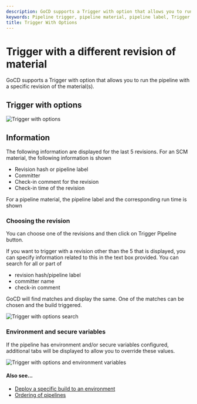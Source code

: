 ```yaml
---
description: GoCD supports a Trigger with option that allows you to run the pipeline with a specific revision of the material(s).
keywords: Pipeline trigger, pipeline material, pipeline label, Trigger with options
title: Trigger With Options
---
```


# Trigger with a different revision of material

GoCD supports a Trigger with option that allows you to run the pipeline with a specific revision of the material(s).

## Trigger with options

![Trigger with options](../images/trigger_with_options.png)

## Information

The following information are displayed for the last 5 revisions. For an SCM material, the following information is shown

- Revision hash or pipeline label
- Committer
- Check-in comment for the revision
- Check-in time of the revision

For a pipeline material, the pipeline label and the corresponding run time is shown

### Choosing the revision

You can choose one of the revisions and then click on Trigger Pipeline button.

If you want to trigger with a revision other than the 5 that is displayed, you can specify information related to this in the text box provided. You can search for all or part of

- revision hash/pipeline label
- committer name
- check-in comment

GoCD will find matches and display the same. One of the matches can be chosen and the build triggered.

![Trigger with options search](../images/trigger_with_options_search.png)

### Environment and secure variables

If the pipeline has environment and/or secure variables configured, additional tabs will be displayed to allow you to override these values.

![Trigger with options and environment variables](../images/trigger_with_options_environment.png)

#### Also see...

- [Deploy a specific build to an environment](../faq/deploy_a_specific_build_to_an_environment.html)
- [Ordering of pipelines](../faq/ordering_of_pipelines.html)
